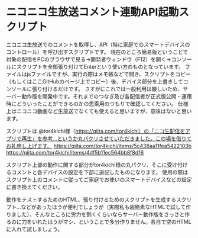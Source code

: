 # ニコニコ生放送コメント連動API起動スクリプト
ニコニコ生放送でのコメントを取得し、API（特に家庭でのスマートデバイスのコントロール）を呼び出すスクリプトです。
現在のところ簡易版ということで対象の配信をPCのブラウザで見る→開発者ウィンドウ（F12）を開く→コンソールにスクリプトを全部張り付けてEnterという使い方のものとなっています。
ファイルはjsファイルですが、実行の際はメモ帳などで開き、スクリプトをコピー（もしくはここGitHubのページ上でコピー）後、デバイス部分を上書きしてコンソールに張り付けるだけです。
さすがにこれでは一般利用は厳しいため、サーバー動作版を開発中です。それまでのつなぎ及び各配信者が正式版公開・運用時にどういったことができるのかの思索用のつもりで確認してください。
仕様上はニコニコ動画など生放送でなくても使えると思いますが、意味はないと思います。

スクリプトは
@tor4kichi様（https://qiita.com/tor4kichi）の「ニコ生配信をアプリで再生」を参考…というか丸パクリさせていただきました。この場を借りてお礼申し上げます。
https://qiita.com/tor4kichi/items/5c438aa11fea5422103b
https://qiita.com/tor4kichi/items/4df5b11ec564bb8f8d16

スクリプト上部の動作に関する部分がtor4kichi様の丸パクリ、そこに受け付けるコメントと各デバイスの設定を下部に追記したものになります。
使用の際はスクリプト上のコメントに従ってご家庭でお使いのスマートデバイスなどの設定に書き換えてください。

動作をテストするためのHTML、張り付けるためのスクリプトを生成するスクリプト…などがあったほうが便利でしょうが（実際私も超簡素なHTMLで試して作りました）、そんなところに労力を割くくらいならサーバー動作版をさっさと作るのに力をいれたほうがマシ、ということで多分作りません。各自で空のHTMLに入れて試しましょう。

